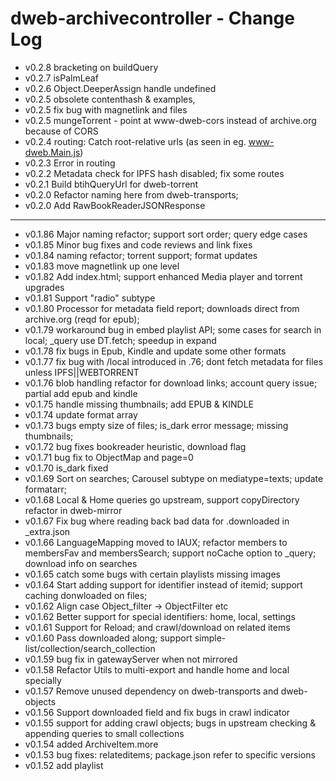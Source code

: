 # dweb-archivecontroller - Change Log
* v0.2.8 bracketing on buildQuery
* v0.2.7 isPalmLeaf
* v0.2.6 Object.DeeperAssign handle undefined
* v0.2.5 obsolete contenthash & examples,
* v0.2.5 fix bug with magnetlink and files
* v0.2.5 mungeTorrent - point at www-dweb-cors instead of archive.org because of CORS
* v0.2.4 routing: Catch root-relative urls (as seen in eg. www-dweb.Main.js)
* v0.2.3 Error in routing
* v0.2.2 Metadata check for IPFS hash disabled; fix some routes
* v0.2.1 Build btihQueryUrl for dweb-torrent
* v0.2.0 Refactor naming here from dweb-transports; 
* v0.2.0 Add RawBookReaderJSONResponse

-------------

* v0.1.86 Major naming refactor; support sort order; query edge cases 
* v0.1.85 Minor bug fixes and code reviews and link fixes
* v0.1.84 naming refactor; torrent support; format updates
* v0.1.83 move magnetlink up one level
* v0.1.82 Add index.html; support enhanced Media player and torrent upgrades
* v0.1.81 Support "radio" subtype
* v0.1.80 Processor for metadata field report; downloads direct from archive.org (reqd for epub); 
* v0.1.79 workaround bug in embed playlist API; some cases for search in local; _query use DT.fetch; speedup in expand
* v0.1.78 fix bugs in Epub, Kindle and update some other formats
* v0.1.77 fix bug with /local introduced in .76; dont fetch metadata for files unless IPFS||WEBTORRENT
* v0.1.76 blob handling refactor for download links; account query issue; partial add epub and kindle
* v0.1.75 handle missing thumbnails; add EPUB & KINDLE
* v0.1.74 update format array
* v0.1.73 bugs empty size of files; is_dark error message; missing thumbnails; 
* v0.1.72 bug fixes bookreader heuristic, download flag 
* v0.1.71 bug fix to ObjectMap and page=0
* v0.1.70 is_dark fixed
* v0.1.69 Sort on searches; Carousel subtype on mediatype=texts; update formatarr;
* v0.1.68 Local & Home queries go upstream, support copyDirectory refactor in dweb-mirror
* v0.1.67 Fix bug where reading back bad data for .downloaded in _extra.json
* v0.1.66 LanguageMapping moved to IAUX; refactor members to membersFav and membersSearch; support noCache option to _query; download info on searches
* v0.1.65 catch some bugs with certain playlists missing images
* v0.1.64 Start adding support for identifier instead of itemid; support caching donwloaded on files; 
* v0.1.62 Align case Object_filter -> ObjectFilter etc
* v0.1.62 Better support for special identifiers: home, local, settings
* v0.1.61 Support for Reload; and crawl/download on related items
* v0.1.60 Pass downloaded along; support simple-list/collection/search_collection
* v0.1.59 bug fix in gatewayServer when not mirrored
* v0.1.58 Refactor Utils to multi-export and handle home and local specially
* v0.1.57 Remove unused dependency on dweb-transports and dweb-objects
* v0.1.56 Support downloaded field and fix bugs in crawl indicator
* v0.1.55 support for adding crawl objects; bugs in upstream checking & appending queries to small collections
* v0.1.54 added ArchiveItem.more
* v0.1.53 bug fixes: relateditems; package.json refer to specific versions 
* v0.1.52 add playlist
